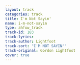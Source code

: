 ```yaml
---
layout: track
categories: track
title: I'm Not Sayin'
name: i-m-not-sayin
type: ahfow_track
track-id: 183
track-lyrics: 
track-author: Lightfoot
track-sort: "I'M NOT SAYIN'"
track-original: Gordon Lightfoot
cover: true
---
```

